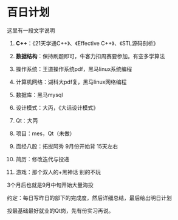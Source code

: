 # 百日计划
这里有一段文字说明

1. **C++**：《21天学通C++》、《Effective C++》、《STL源码剖析》

2. **数据结构**：保持刷题即可，牛客力扣周赛要参加。有空多学算法

3. 操作系统：王道操作系统pdf，黑马linux系统编程

4. 计算机网络：湖科大pdf复，黑马linux网络编程

5. 数据库：黑马mysql

6. 设计模式：大丙，《大话设计模式》

7. Qt：大丙

8. 项目：mes，Qt（未做）

9. 面经八股：拓拔阿秀 9月份开始背 15天左右

10. 简历：修改迭代与投递

11. 游戏：那个双人的+黑神话 别的不玩

3个月后也就是9月中旬开始大量海投

约定：每日写昨日的部下的完成度，然后详细总结，最后给出明日计划

投最基础最好就业的Qt岗，先有份实习再说。